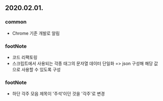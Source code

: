 2020.02.01.
---

### common
* Chrome 기준 개발로 알림

### footNote
* 코드 리팩토링
* 스크립트에서 사용되는 각종 태그의 문자열 데이터 단일화 => json 구성해 해당 값으로 사용할 수 있도록 구성

### footNote
* 하단 각주 모음 제목이 '주석'이던 것을 '각주'로 변경